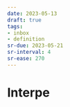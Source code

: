 ```yaml
---
date: 2023-05-13
draft: true
tags:
- inbox
- definition
sr-due: 2023-05-21
sr-interval: 4
sr-ease: 270
---
```


# Interpe